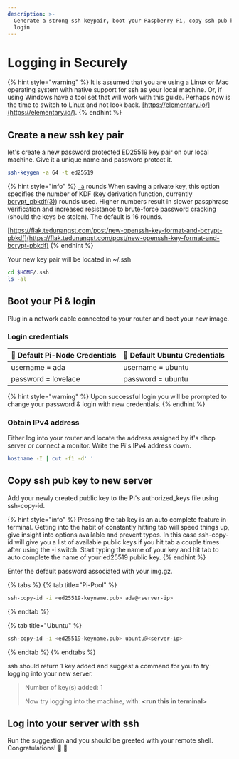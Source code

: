 ```yaml
---
description: >-
  Generate a strong ssh keypair, boot your Raspberry Pi, copy ssh pub key and
  login
---
```


# Logging in Securely

{% hint style="warning" %}
It is assumed that you are using a Linux or Mac operating system with native support for ssh as your local machine. Or, if using Windows have a tool set that will work with this guide. Perhaps now is the time to switch to Linux and not look back. [https://elementary.io/](https://elementary.io/).
{% endhint %}

## Create a new ssh key pair

let's create a new password protected ED25519 key pair on our local machine. Give it a unique name and password protect it.

```bash
ssh-keygen -a 64 -t ed25519
```

{% hint style="info" %}
[`-a`](https://man.openbsd.org/cgi-bin/man.cgi/OpenBSD-current/man1/ssh-keygen.1#a) rounds When saving a private key, this option specifies the number of KDF \(key derivation function, currently [bcrypt\_pbkdf\(3\)](https://man.openbsd.org/bcrypt_pbkdf.3)\) rounds used. Higher numbers result in slower passphrase verification and increased resistance to brute-force password cracking \(should the keys be stolen\). The default is 16 rounds.

[https://flak.tedunangst.com/post/new-openssh-key-format-and-bcrypt-pbkdf](https://flak.tedunangst.com/post/new-openssh-key-format-and-bcrypt-pbkdf)
{% endhint %}

Your new key pair will be located in ~/.ssh

```bash
cd $HOME/.ssh
ls -al
```

## Boot your Pi & login

Plug in a network cable connected to your router and boot your new image.

### Login credentials

| 🍓 Default Pi-Node Credentials | 🦍 Default Ubuntu Credentials |
| :--- | :--- |
| username = ada | username = ubuntu |
| password = lovelace | password = ubuntu |

{% hint style="warning" %}
Upon successful login you will be prompted to change your password & login with new credentials.
{% endhint %}

### Obtain IPv4 address

Either log into your router and locate the address assigned by it's dhcp server or connect a monitor. Write the Pi's IPv4 address down.

```bash
hostname -I | cut -f1 -d' '
```

## Copy ssh pub key to new server

Add your newly created public key to the Pi's authorized\_keys file using ssh-copy-id.

{% hint style="info" %}
Pressing the tab key is an auto complete feature in terminal. Getting into the habit of constantly hitting tab will speed things up, give insight into options available and prevent typos. In this case ssh-copy-id will give you a list of available public keys if you hit tab a couple times after using the -i switch. Start typing the name of your key and hit tab to auto complete the name of your ed25519 public key.
{% endhint %}

Enter the default password associated with your img.gz.

{% tabs %}
{% tab title="Pi-Pool" %}
```bash
ssh-copy-id -i <ed25519-keyname.pub> ada@<server-ip>
```
{% endtab %}

{% tab title="Ubuntu" %}
```bash
ssh-copy-id -i <ed25519-keyname.pub> ubuntu@<server-ip>
```
{% endtab %}
{% endtabs %}

ssh should return 1 key added and suggest a command for you to try logging into your new server.

> Number of key\(s\) added: 1
>
> Now try logging into the machine, with: **&lt;run this in terminal&gt;**

## Log into your server with ssh

Run the suggestion and you should be greeted with your remote shell. Congratulations! 🥳 🥳

